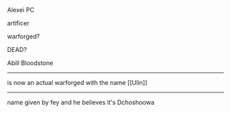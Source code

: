 Alexei PC

artificer

warforged?

DEAD?

Abill Bloodstone


---


is now an actual warforged with the name [[Ulin]]

---

name given by fey and he believes it's Dchoshoowa